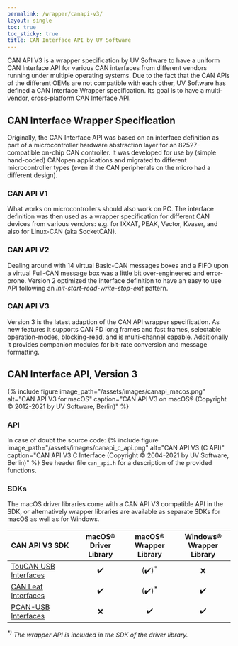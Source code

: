 ```yaml
---
permalink: /wrapper/canapi-v3/
layout: single
toc: true
toc_sticky: true
title: CAN Interface API by UV Software
---
```

CAN&nbsp;API&nbsp;V3 is a wrapper specification by UV&nbsp;Software to have a uniform CAN Interface API for various CAN interfaces from different vendors running under multiple operating systems.
Due to the fact that the CAN APIs of the different OEMs are not compatible with each other, UV&nbsp;Software has defined a CAN Interface Wrapper specification.
Its goal is to have a multi-vendor, cross-platform CAN Interface API.

## CAN Interface Wrapper Specification

Originally, the CAN Interface API was based on an interface definition as part of a microcontroller hardware abstraction layer for an 82527-compatible on-chip CAN controller.
It was developed for use by (simple hand-coded) CANopen applications and migrated to different microcontroller types (even if the CAN peripherals on the micro had a different design).

### CAN API V1

What works on microcontrollers should also work on PC.
The interface definition was then used as a wrapper specification for different CAN devices from various vendors: e.g. for IXXAT, PEAK, Vector, Kvaser, and also for Linux-CAN (aka SocketCAN).

### CAN API V2

Dealing around with 14 virtual Basic-CAN messages boxes and a FIFO upon a virtual Full-CAN message box was a little bit over-engineered and error-prone.
Version 2 optimized the interface definition to have an easy to use API following an _init-start-read-write-stop-exit_ pattern.

### CAN API V3

Version 3 is the latest adaption of the CAN API wrapper specification.
As new features it supports CAN FD long frames and fast frames, selectable operation-modes, blocking-read, and is multi-channel capable.
Additionally it provides companion modules for bit-rate conversion and message formatting.

## CAN Interface API, Version 3

{% include figure image_path="/assets/images/canapi_macos.png" alt="CAN API V3 for macOS" caption="CAN API V3 on macOS&reg; (Copyright &copy; 2012-2021 by UV Software, Berlin)" %}

### API

In case of doubt the source code:
{% include figure image_path="/assets/images/canapi_c_api.png" alt="CAN API V3 (C API)" caption="CAN API V3 C Interface (Copyright &copy; 2004-2021 by UV Software, Berlin)" %}
See header file `can_api.h` for a description of the provided functions.

### SDKs

The macOS driver libraries come with a CAN&nbsp;API&nbsp;V3 compatible API in the SDK,
or alternatively wrapper libraries are available as separate SDKs for macOS as well as for Windows.

| CAN&nbsp;API&nbsp;V3 SDK | macOS&reg;<br/>Driver Library | macOS&reg;<br/>Wrapper Library | Windows&reg;<br/>Wrapper Library |
|:-------------- |:--------------------:|:---------------------:|:-----------------------:|
| [TouCAN USB Interfaces](/wrapper/RusokuCAN/) | :heavy_check_mark: | (:heavy_check_mark:)<sup>*</sup> | :x: |
| [CAN Leaf Interfaces](/wrapper/KvaserCAN/) | :heavy_check_mark: | (:heavy_check_mark:)<sup>*</sup> | :heavy_check_mark: |
| [PCAN-USB Interfaces](/wrapper/PCANBasic/) | :x: | :heavy_check_mark: | :heavy_check_mark: |

_<sup>*)</sup> The wrapper API is included in the SDK of the driver library._
